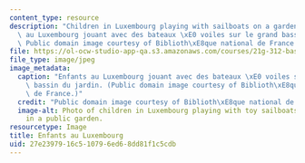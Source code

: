 ```yaml
---
content_type: resource
description: "Children in Luxembourg playing with sailboats on a garden pond. Enfants\
  \ au Luxembourg jouant avec des bateaux \xE0 voiles sur le grand bassin du jardin.\
  \ Public domain image courtesy of Biblioth\xE8que national de France."
file: https://ol-ocw-studio-app-qa.s3.amazonaws.com/courses/21g-312-basic-themes-in-french-literature-and-culture-spring-2011/27e2397916c510796ed68dd81f1c5cdb_21g-312s11.jpg
file_type: image/jpeg
image_metadata:
  caption: "Enfants au Luxembourg jouant avec des bateaux \xE0 voiles sur le grand\
    \ bassin du jardin. (Public domain image courtesy of Biblioth\xE8que national\
    \ de France.)"
  credit: "Public domain image courtesy of Biblioth\xE8que national de France."
  image-alt: Photo of children in Luxembourg playing with toy sailboats on a pool
    in a public garden.
resourcetype: Image
title: Enfants au Luxembourg
uid: 27e23979-16c5-1079-6ed6-8dd81f1c5cdb
---
```


